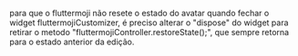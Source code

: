 para que o fluttermoji não resete o estado do avatar quando fechar o widget fluttermojiCustomizer, é preciso alterar o "dispose" do widget para retirar o metodo "fluttermojiController.restoreState();", 
que sempre retorna para o estado anterior da edição.
